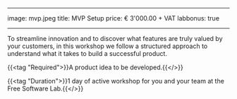 
---
image: mvp.jpeg
title: MVP Setup
price: € 3'000.00  + VAT 
labbonus: true

--- 

To streamline innovation and to discover what features are truly valued by your customers, in this workshop we follow a structured approach to understand what it takes to build a successful product. 

{{<tag "Required">}}A product idea to be developed.{{</>}}

{{<tag "Duration">}}1 day of active workshop for you and your team at the Free Software Lab.{{</>}}

<!--more--> 
